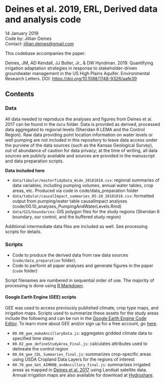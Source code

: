 # Deines et al. 2019, ERL, Derived data and analysis code

14 January 2019  
Code by: Jillian Deines  
Contact: jillian.deines@gmail.com  

This codebase accompanies the paper:

Deines, JM, AD Kendall, JJ Butler, Jr., & DW Hyndman. 2019. Quantifying irrigation adaptation strategies in response to stakeholder-driven groundwater management in the US High Plains Aquifer. Environmental Research Letters. DOI: https://doi.org/10.1088/1748-9326/aafe39

## Contents

### Data
All data needed to reproduce the analyses and figures from Deines et al. 2017 can be found in the `data` folder. Data is provided as derived, processed data aggregated to regional levels (Sheridan 6 LEMA and the Control Region). Raw data providing point location information on water levels or well pumping are not included in this repository to leave data access under the purview of the data sources (such as the Kansas Geological Survey), out of abundance of caution for data privacy; at the time of writing, all data sources are publicly available and sources are provided in the manuscript and data preparation scripts.

**Data included here**

* `data/tabular/masterTidyData_Wide_20181018.csv`: regional summaries of data variables, including pumping volumes, annual water tables, crop areas, etc. Produced via code in code/data_preparation folder
* `data/tabular/causalImpact_summaries_05-20_20181018.csv`: formatted output from pumping/water table causalImpact analyses (code/00.10_analyses_PumpingAndWaterLevels.Rmd)
* `data/GIS/boundaries`: GIS polygon files for the study regions (Sheridan 6 boundary, our control, and the buffered study region)

Additional intermediate data files are included as well. See processing scripts for details.

### Scripts

* Code to produce the derived data from raw data sources (`code/data_preparation` folder). 
* Code to perform all paper analyses and generate figures in the paper (`code` folder)

Script filenames are numbered in sequential order of use. The majority of processing is done using [R Markdown](https://rmarkdown.rstudio.com/).

#### Google Earth Engine (GEE) scripts
GEE was used to access previously published climate, crop type maps, and irrigation maps. Scripts used to summarize these assets for the study areas include the following and can be run in the [Google Earth Engine Code Editor](https://code.earthengine.google.com/). To learn more about GEE and/or sign up for a free account, go [here](https://developers.google.com/earth-engine/).

* `00.00_gee_makeAncillaryData.js`: aggregates gridded climate data to specified time steps
* `00.02_gee_defineStudyArea_Final.js`: calculates attributes used to delineate the control region
* `00.04_gee_CDL_Summaries_final.js`: summarizes crop-specific areas using USDA Cropland Data Layers for the regions of interest
* `00.70_gee_Get_AIMRRB_andAncillary_Final.js`: summarizes irrigated areas as mapped in [Deines et al. 2017](https://agupubs.onlinelibrary.wiley.com/doi/abs/10.1002/2017GL074071) using Landsat satellite data. Annual irrigation maps are also available for download at [Hydroshare](https://www.hydroshare.org/resource/55331a41d5f34c97baf90beb910af070/).

